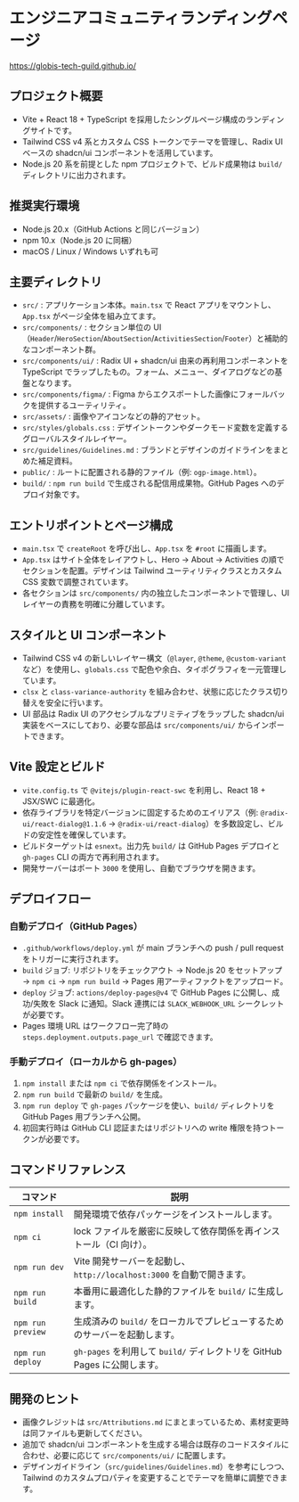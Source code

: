 # エンジニアコミュニティランディングページ

https://globis-tech-guild.github.io/

## プロジェクト概要
- Vite + React 18 + TypeScript を採用したシングルページ構成のランディングサイトです。
- Tailwind CSS v4 系とカスタム CSS トークンでテーマを管理し、Radix UI ベースの shadcn/ui コンポーネントを活用しています。
- Node.js 20 系を前提とした npm プロジェクトで、ビルド成果物は `build/` ディレクトリに出力されます。

## 推奨実行環境
- Node.js 20.x（GitHub Actions と同じバージョン）
- npm 10.x（Node.js 20 に同梱）
- macOS / Linux / Windows いずれも可

## 主要ディレクトリ
- `src/` : アプリケーション本体。`main.tsx` で React アプリをマウントし、`App.tsx` がページ全体を組み立てます。
- `src/components/` : セクション単位の UI（`Header`/`HeroSection`/`AboutSection`/`ActivitiesSection`/`Footer`）と補助的なコンポーネント群。
- `src/components/ui/` : Radix UI + shadcn/ui 由来の再利用コンポーネントを TypeScript でラップしたもの。フォーム、メニュー、ダイアログなどの基盤となります。
- `src/components/figma/` : Figma からエクスポートした画像にフォールバックを提供するユーティリティ。
- `src/assets/` : 画像やアイコンなどの静的アセット。
- `src/styles/globals.css` : デザイントークンやダークモード変数を定義するグローバルスタイルレイヤー。
- `src/guidelines/Guidelines.md` : ブランドとデザインのガイドラインをまとめた補足資料。
- `public/` : ルートに配置される静的ファイル（例: `ogp-image.html`）。
- `build/` : `npm run build` で生成される配信用成果物。GitHub Pages へのデプロイ対象です。

## エントリポイントとページ構成
- `main.tsx` で `createRoot` を呼び出し、`App.tsx` を `#root` に描画します。
- `App.tsx` はサイト全体をレイアウトし、Hero → About → Activities の順でセクションを配置。デザインは Tailwind ユーティリティクラスとカスタム CSS 変数で調整されています。
- 各セクションは `src/components/` 内の独立したコンポーネントで管理し、UI レイヤーの責務を明確に分離しています。

## スタイルと UI コンポーネント
- Tailwind CSS v4 の新しいレイヤー構文（`@layer`, `@theme`, `@custom-variant` など）を使用し、`globals.css` で配色や余白、タイポグラフィを一元管理しています。
- `clsx` と `class-variance-authority` を組み合わせ、状態に応じたクラス切り替えを安全に行います。
- UI 部品は Radix UI のアクセシブルなプリミティブをラップした shadcn/ui 実装をベースにしており、必要な部品は `src/components/ui/` からインポートできます。

## Vite 設定とビルド
- `vite.config.ts` で `@vitejs/plugin-react-swc` を利用し、React 18 + JSX/SWC に最適化。
- 依存ライブラリを特定バージョンに固定するためのエイリアス（例: `@radix-ui/react-dialog@1.1.6` → `@radix-ui/react-dialog`）を多数設定し、ビルドの安定性を確保しています。
- ビルドターゲットは `esnext`。出力先 `build/` は GitHub Pages デプロイと `gh-pages` CLI の両方で再利用されます。
- 開発サーバーはポート `3000` を使用し、自動でブラウザを開きます。

## デプロイフロー
### 自動デプロイ（GitHub Pages）
- `.github/workflows/deploy.yml` が main ブランチへの push / pull request をトリガーに実行されます。
- `build` ジョブ: リポジトリをチェックアウト → Node.js 20 をセットアップ → `npm ci` → `npm run build` → Pages 用アーティファクトをアップロード。
- `deploy` ジョブ: `actions/deploy-pages@v4` で GitHub Pages に公開し、成功/失敗を Slack に通知。Slack 連携には `SLACK_WEBHOOK_URL` シークレットが必要です。
- Pages 環境 URL はワークフロー完了時の `steps.deployment.outputs.page_url` で確認できます。

### 手動デプロイ（ローカルから gh-pages）
1. `npm install` または `npm ci` で依存関係をインストール。
2. `npm run build` で最新の `build/` を生成。
3. `npm run deploy` で `gh-pages` パッケージを使い、`build/` ディレクトリを GitHub Pages 用ブランチへ公開。
4. 初回実行時は GitHub CLI 認証またはリポジトリへの write 権限を持つトークンが必要です。

## コマンドリファレンス
| コマンド | 説明 |
| --- | --- |
| `npm install` | 開発環境で依存パッケージをインストールします。 |
| `npm ci` | lock ファイルを厳密に反映して依存関係を再インストール（CI 向け）。 |
| `npm run dev` | Vite 開発サーバーを起動し、`http://localhost:3000` を自動で開きます。 |
| `npm run build` | 本番用に最適化した静的ファイルを `build/` に生成します。 |
| `npm run preview` | 生成済みの `build/` をローカルでプレビューするためのサーバーを起動します。 |
| `npm run deploy` | `gh-pages` を利用して `build/` ディレクトリを GitHub Pages に公開します。 |

## 開発のヒント
- 画像クレジットは `src/Attributions.md` にまとまっているため、素材変更時は同ファイルも更新してください。
- 追加で shadcn/ui コンポーネントを生成する場合は既存のコードスタイルに合わせ、必要に応じて `src/components/ui/` に配置します。
- デザインガイドライン（`src/guidelines/Guidelines.md`）を参考にしつつ、Tailwind のカスタムプロパティを変更することでテーマを簡単に調整できます。
